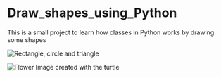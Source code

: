 # Draw_shapes_using_Python
This is a small project to learn how classes in Python works by drawing some shapes

![Rectangle, circle and triangle](https://github.com/michi1992/Draw_shapes_using_Python/blob/master/images/2017-07-24%2015_09_54-Python%20Turtle%20Graphics.png)

![Flower Image created with the turtle](https://github.com/michi1992/Draw_shapes_using_Python/blob/master/images/2017-07-24%2015_38_53-Python%20Turtle%20Graphics.png)
